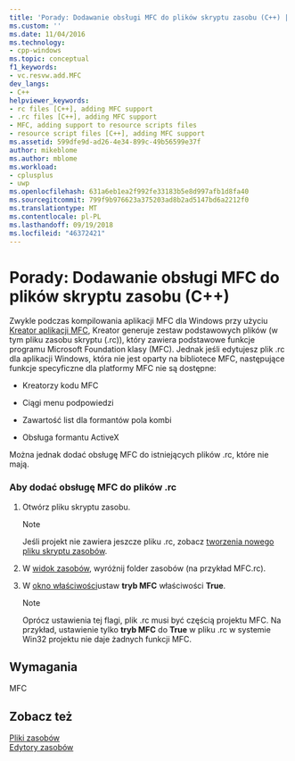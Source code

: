```yaml
---
title: 'Porady: Dodawanie obsługi MFC do plików skryptu zasobu (C++) | Dokumentacja firmy Microsoft'
ms.custom: ''
ms.date: 11/04/2016
ms.technology:
- cpp-windows
ms.topic: conceptual
f1_keywords:
- vc.resvw.add.MFC
dev_langs:
- C++
helpviewer_keywords:
- rc files [C++], adding MFC support
- .rc files [C++], adding MFC support
- MFC, adding support to resource scripts files
- resource script files [C++], adding MFC support
ms.assetid: 599dfe9d-ad26-4e34-899c-49b56599e37f
author: mikeblome
ms.author: mblome
ms.workload:
- cplusplus
- uwp
ms.openlocfilehash: 631a6eb1ea2f992fe33183b5e8d997afb1d8fa40
ms.sourcegitcommit: 799f9b976623a375203ad8b2ad5147bd6a2212f0
ms.translationtype: MT
ms.contentlocale: pl-PL
ms.lasthandoff: 09/19/2018
ms.locfileid: "46372421"
---
```

# <a name="how-to-add-mfc-support-to-resource-script-files-c"></a>Porady: Dodawanie obsługi MFC do plików skryptu zasobu (C++)

Zwykle podczas kompilowania aplikacji MFC dla Windows przy użyciu [Kreator aplikacji MFC](../mfc/reference/mfc-application-wizard.md), Kreator generuje zestaw podstawowych plików (w tym pliku zasobu skryptu (.rc)), który zawiera podstawowe funkcje programu Microsoft Foundation klasy (MFC). Jednak jeśli edytujesz plik .rc dla aplikacji Windows, która nie jest oparty na bibliotece MFC, następujące funkcje specyficzne dla platformy MFC nie są dostępne:

- Kreatorzy kodu MFC

- Ciągi menu podpowiedzi

- Zawartość list dla formantów pola kombi

- Obsługa formantu ActiveX

Można jednak dodać obsługę MFC do istniejących plików .rc, które nie mają.

### <a name="to-add-mfc-support-to-rc-files"></a>Aby dodać obsługę MFC do plików .rc

1. Otwórz pliku skryptu zasobu.

   > [!NOTE]
   > Jeśli projekt nie zawiera jeszcze pliku .rc, zobacz [tworzenia nowego pliku skryptu zasobów](../windows/how-to-create-a-resource-script-file.md).

2. W [widok zasobów](../windows/resource-view-window.md), wyróżnij folder zasobów (na przykład MFC.rc).

3. W [okno właściwości](/visualstudio/ide/reference/properties-window)ustaw **tryb MFC** właściwości **True**.

   > [!NOTE]
   > Oprócz ustawienia tej flagi, plik .rc musi być częścią projektu MFC. Na przykład, ustawienie tylko **tryb MFC** do **True** w pliku .rc w systemie Win32 projektu nie daje żadnych funkcji MFC.

## <a name="requirements"></a>Wymagania

MFC

## <a name="see-also"></a>Zobacz też

[Pliki zasobów](../windows/resource-files-visual-studio.md)<br/>
[Edytory zasobów](../windows/resource-editors.md)